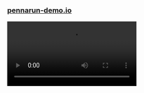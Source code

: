 ### [pennarun-demo.io](https://pennarun-demo.io)
<video class="slide" controls src="images/slides/awakening/pwtc-demo.ogg" ></video>

